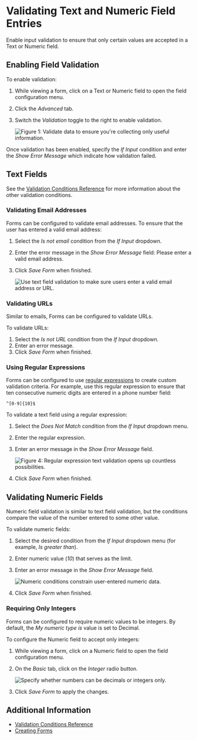 # Validating Text and Numeric Field Entries

Enable input validation to ensure that only certain values are accepted in a Text or Numeric field.

## Enabling Field Validation

To enable validation:

1. While viewing a form, click on a Text or Numeric field to open the field configuration menu.
1. Click the _Advanced_ tab.
1. Switch the _Validation_ toggle to the right to enable validation.

    ![Figure 1: Validate data to ensure you're collecting only useful information.](./validating-text-and-numeric-field-entries/images/01.png)

Once validation has been enabled, specify the _If Input_ condition and enter the _Show Error Message_ which indicate how validation failed.

<!-- When are the validation rules active? Does a person need to "Save" the form for the validation to be active? If yes, then we should explicitly say so. -->

## Text Fields

See the [Validation Conditions Reference](./validation-conditions-reference.md) for more information about the other validation conditions.

### Validating Email Addresses

Forms can be configured to validate email addresses. To ensure that the user has entered a valid email address:

1. Select the _Is not email_ condition from the _If Input_ dropdown.
1. Enter the error message in the _Show Error Message_ field: Please enter a valid email address.
1. Click _Save Form_ when finished.

    ![Use text field validation to make sure users enter a valid email address or URL.](./validating-text-and-numeric-field-entries/images/04.png)

### Validating URLs

Similar to emails, Forms can be configured to validate URLs.

To validate URLs:

1. Select the _Is not URL_ condition from the _If Input_ dropdown.
1. Enter an error message.
1. Click _Save Form_ when finished.

### Using Regular Expressions

Forms can be configured to use [regular expressions](https://en.wikipedia.org/wiki/Regular_expression) to create custom validation criteria. For example, use this regular expression to ensure that ten consecutive numeric digits are entered in a phone number field:

    ^[0-9]{10}$

To validate a text field using a regular expression:

1. Select the _Does Not Match_ condition from the _If Input_ dropdown menu.
1. Enter the regular expression.
1. Enter an error message in the _Show Error Message_ field.

    ![Figure 4: Regular expression text validation opens up countless possibilities.](./validating-text-and-numeric-field-entries/images/05.png)

1. Click _Save Form_ when finished.

## Validating Numeric Fields

Numeric field validation is similar to text field validation, but the conditions compare the value of the number entered to some other value.

To validate numeric fields:

1. Select the desired condition from the _If Input_ dropdown menu (for example, _Is greater than_).
1. Enter numeric value (_10_) that serves as the limit.
1. Enter an error message in the _Show Error Message_ field.

    ![Numeric conditions constrain user-entered numeric data.](./validating-text-and-numeric-field-entries/images/02.png)

1. Click _Save Form_ when finished.

### Requiring Only Integers

Forms can be configured to require numeric values to be integers. By default, the _My numeric type is_ value is set to Decimal.

To configure the Numeric field to accept only integers:

1. While viewing a form, click on a Numeric field to open the field configuration menu.
1. On the _Basic_ tab, click on the _Integer_ radio button.

    ![Specify whether numbers can be decimals or integers only.](./validating-text-and-numeric-field-entries/images/03.png)

1. Click _Save Form_ to apply the changes.

## Additional Information

-   [Validation Conditions Reference](./validation-conditions-reference.md)
-   [Creating Forms](../creating-forms.md)
